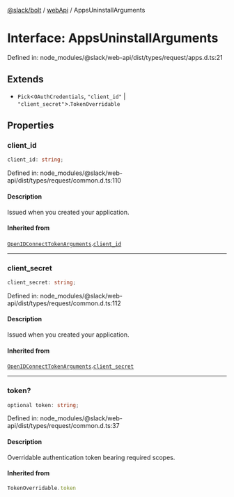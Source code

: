 [@slack/bolt](../../../../index.md) / [webApi](../index.md) / AppsUninstallArguments

# Interface: AppsUninstallArguments

Defined in: node\_modules/@slack/web-api/dist/types/request/apps.d.ts:21

## Extends

- `Pick`\<`OAuthCredentials`, `"client_id"` \| `"client_secret"`\>.`TokenOverridable`

## Properties

### client\_id

```ts
client_id: string;
```

Defined in: node\_modules/@slack/web-api/dist/types/request/common.d.ts:110

#### Description

Issued when you created your application.

#### Inherited from

[`OpenIDConnectTokenArguments`](OpenIDConnectTokenArguments.md).[`client_id`](OpenIDConnectTokenArguments.md#client_id)

***

### client\_secret

```ts
client_secret: string;
```

Defined in: node\_modules/@slack/web-api/dist/types/request/common.d.ts:112

#### Description

Issued when you created your application.

#### Inherited from

[`OpenIDConnectTokenArguments`](OpenIDConnectTokenArguments.md).[`client_secret`](OpenIDConnectTokenArguments.md#client_secret)

***

### token?

```ts
optional token: string;
```

Defined in: node\_modules/@slack/web-api/dist/types/request/common.d.ts:37

#### Description

Overridable authentication token bearing required scopes.

#### Inherited from

```ts
TokenOverridable.token
```
